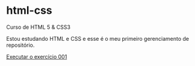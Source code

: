 # html-css
 Curso de HTML 5 & CSS3 

Estou estudando HTML e CSS e esse é o meu primeiro gerenciamento de repositório.

<a href="https://bruumonte.github.io/html-css/">Executar o exercício 001</a>